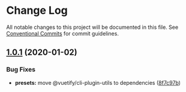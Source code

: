 # Change Log

All notable changes to this project will be documented in this file.
See [Conventional Commits](https://conventionalcommits.org) for commit guidelines.

## [1.0.1](https://github.com/vuetifyjs/vue-cli-plugin-vuetify/compare/vue-cli-plugin-vuetify-preset-owl@1.0.0...vue-cli-plugin-vuetify-preset-owl@1.0.1) (2020-01-02)


### Bug Fixes

* **presets:** move @vuetify/cli-plugin-utils to dependencies ([8f7c97b](https://github.com/vuetifyjs/vue-cli-plugin-vuetify/commit/8f7c97bb09bde0f166ff3300aec1c384a1fdbe3e))
